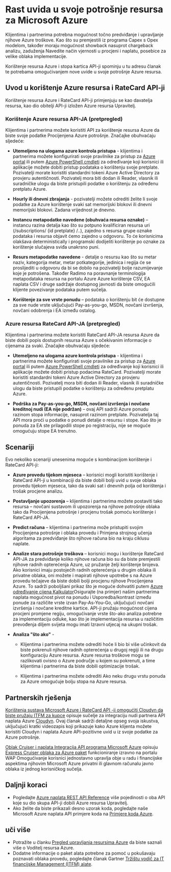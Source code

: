 <properties
   pageTitle="Rast uvida u sustava Microsoft Azure resursa potrošnje | Microsoft Azure"
   description="Pruža konceptualni pregled korištenja naplata Azure i RateCard API-ji koji se koriste za uvida u potrošnje Azure resursa i trendova."
   services=""
   documentationCenter=""
   authors="BryanLa"
   manager="mbaldwin"
   editor=""
   tags="billing"/>

<tags
   ms.service="billing"
   ms.devlang="na"
   ms.topic="article"
   ms.tgt_pltfrm="na"
   ms.workload="billing"
   ms.date="08/16/2016"
   ms.author="mobandyo;bryanla"/>

# <a name="gain-insights-into-your-microsoft-azure-resource-consumption"></a>Rast uvida u svoje potrošnje resursa za Microsoft Azure

Klijentima i partnerima potrebna mogućnost točno predviđanje i upravljanje njihove Azure troškove.  Kao što su premjestili iz programa Capex s Opex modelom, također moraju mogućnost showback nasuprot chargeback analizu, zaduženja Navedite način vjernosti u procjeni i naplatu, posebice za velike oblaka implementacije.

Korištenje resursa Azure i stopa kartica API-ji spominju u tu adresu članak te potrebama omogućivanjem nove uvide u svoje potrošnje Azure resursa.  

## <a name="introducing-the-azure-resource-usage-and-ratecard-apis"></a>Uvod u korištenje Azure resursa i RateCard API-ji

Korištenje resursa Azure i RateCard API-ji primjenjuju se kao davatelja resursa, kao dio obitelji API-ji izložen Azure resursa Upravitelj.  

### <a name="azure-resource-usage-api-preview"></a>Korištenje Azure resursa API-JA (pretpregled)
Klijentima i partnerima možete koristiti API za korištenje resursa Azure da biste svoje podatke Procijenjena Azure potrošnje. Značajke obuhvaćaju sljedeće:

- **Utemeljeno na ulogama azure kontrola pristupa** - klijentima i partnerima možete konfigurirati svoje pravilnike za pristup za [Azure portal](https://portal.azure.com) ili putem [Azure PowerShell cmdleti](powershell-install-configure.md) za određivanje koji korisnici ili aplikacije možete dobiti pristup podataka o korištenju svoje pretplate. Pozivatelji morate koristiti standardni tokeni Azure Active Directory za provjeru autentičnosti. Pozivatelj mora biti dodan ili Reader, vlasnik ili suradničke ulogu da biste pristupili podatke o korištenju za određenu pretplatu Azure.

- **Hourly ili dnevni zbrajanja** - pozivatelji možete odrediti želite li svoje podatke za Azure korištenje svaki sat memorijski blokovi ili dnevni memorijski blokovi. Zadana vrijednost je dnevno.

- **Instancu metapodatke navedene (obuhvaća resursa oznake)** – instancu razina detalja kao što su potpuno kvalificiran resursa uri (/subscriptions/ {id pretplate} /..), zajedno s resursa grupe oznake podataka i resursa objavit ćemo zajedno u odgovoru. To će korisnicima olakšava deterministically i programski dodijeliti korištenje po oznake za korištenje slučajeva sviđa unakrsno puni.

- **Resurs metapodatke navedene** - detalje o resursu kao što su metar naziv, kategorija metar, metar potkategorije, jedinica i regija će se proslijediti u odgovoru da bi se dobilo na pozivatelji bolje razumijevanje koje je potrošena. Također Radimo na poravnanje terminologija metapodataka resursa na portalu Azure Azure korištenje CSV, EA naplata CSV i druge sadržaje dostupnog javnosti da biste omogućili klijente povezivanje podataka putem sučelja.

- **Korištenje za sve vrste ponudu** – podataka o korištenju bit će dostupne za sve nude vrste uključujući Pay-as-you-go, MSDN, novčani izvršenja, novčani odobrenja i EA između ostalog.

### <a name="azure-resource-ratecard-api-preview"></a>Azure resursa RateCard API-JA (pretpregled)
Klijentima i partnerima možete koristiti RateCard API-JA resursa Azure da biste dobili popis dostupnih resursa Azure s očekivanim informacije o cijenama za svaki. Značajke obuhvaćaju sljedeće:

- **Utemeljeno na ulogama azure kontrola pristupa** - klijentima i partnerima možete konfigurirati svoje pravilnike za pristup za [Azure portal](https://portal.azure.com) ili putem [Azure PowerShell cmdleti](powershell-install-configure.md) za određivanje koji korisnici ili aplikacije možete dobiti pristup podacima RateCard. Pozivatelji morate koristiti standardni tokeni Azure Active Directory za provjeru autentičnosti. Pozivatelj mora biti dodan ili Reader, vlasnik ili suradničke ulogu da biste pristupili podatke o korištenju za određenu pretplatu Azure.

- **Podrška za Pay-as-you-go, MSDN, novčani izvršenja i novčane kreditnoj nudi (EA nije podržan)** – ovaj API sadrži Azure ponudu razinom stopa informacije, nasuprot razinom pretplate.  Pozivatelja taj API mora proći u podatke o ponudi detalje o resursu i stope.  Kao što je ponuda za EA ste prilagodili stope po registraciju, nije se moguće omogućuju stope EA trenutno.

## <a name="scenarios"></a>Scenariji

Evo nekoliko scenariji unesenima moguće s kombinacijom korištenje i RateCard API-ji:

- **Azure provedu tijekom mjeseca** – korisnici mogli koristiti korištenje i RateCard API-ji u kombinaciji da biste dobili bolji uvid u svoje oblaka provedu tijekom mjeseca, tako da svaki sat i dnevnih polja od korištenja i trošak procjene analizu.

- **Postavljanje upozorenja** – klijentima i partnerima možete postaviti tako resursa – novčani sustavom ili upozorenja na njihove potrošnje oblaka tako da Procijenjena potrošnje i procjenu trošak pomoću korištenje i RateCard API-JA.

- **Predict računa** – klijentima i partnerima može pristupiti svojim Procijenjena potrošnje i oblaka provedu i Primjena strojnog učenja algoritama za predviđanje što njihove računa bio na kraju ciklusu naplate.

- **Analize stara potrošnje troškova** – korisnici mogu i korištenje RateCard API-JA za predviđanje koliko njihove računa bio su da biste premjestili njihove radnih opterećenja Azure, uz pružanje želji korištenje brojeva. Ako korisnici imaju postojećih radnih opterećenja u drugim oblaka ili privatne oblaka, oni možete i mapirati njihove upotrebe s na Azure provedu tečajeve da biste dobili bolji procjenu njihove Procijenjena Azure. To sadrži poboljšani prikaz što je moguće dohvatiti putem [Azure određivanje cijena Kalkulator](https://azure.microsoft.com/pricing/calculator/)Osigurajte (na primjer) našim partnerima naplata mogućnost pivot na ponudu i Usporedba/kontrast između ponude za različite vrste izvan Pay-As-You-Go, uključujući novčani izvršenja i novčane kreditne kartice. API-ji pružaju mogućnost cijena procjeni promjene regiju, omogućivanje vrste što-ako analiza potrebne za implementaciju odluke, kao što je implementacija resursa u različitim prevođenja diljem svijeta mogu imati Izravni utjecaj na ukupni trošak.

- **Analiza "što ako"** -

    - Klijentima i partnerima možete odrediti hoće li bio bi više učinkovit da biste pokrenuli njihove radnih opterećenja u drugoj regiji ili na drugu konfiguraciju Azure resursa. Azure resursa troškove mogu se razlikovati ovisno o Azure područje u kojem su pokrenuti, a time klijentima i partnerima da biste dobili optimizacije trošak.

    - Klijentima i partnerima možete odrediti Ako neku drugu vrstu ponuda za Azure omogućuje bolju stopa na Azure resursa.

## <a name="partner-solutions"></a>Partnerskih rješenja

[Korištenja sustava Microsoft Azure i RateCard API -ji omogućiti Cloudyn da biste pružaju ITFM za kupce](billing-usage-rate-card-partner-solution-cloudyn.md) opisuje sučelje za integraciju nudi partnera API naplata Azure [Cloudyn](https://www.cloudyn.com/microsoft-azure/).  Ovaj članak sadrži detaljne opseg svoja iskustva, uključujući kratki videozapis koji prikazuje kako Azure klijenta možete koristiti Cloudyn i naplata Azure API-pozitivne uvid u iz svoje podatke za Azure potrošnje.

[Oblak Cruiser i naplata Integracija API programa Microsoft Azure](billing-usage-rate-card-partner-solution-cloudcruiser.md) opisuju [Express Cruiser oblaka za Azure paket](http://www.cloudcruiser.com/partners/microsoft/) funkcioniranje izravno na portalu WAP Omogućivanje korisnici jednostavno upravlja obje u radu i financijske aspektima njihovim Microsoft Azure privatni ili glavnom računalu javno oblaka iz jednog korisničkog sučelja.   

## <a name="next-steps"></a>Daljnji koraci
+ Pogledajte [Azure naplata REST API Reference](https://msdn.microsoft.com/library/azure/1ea5b323-54bb-423d-916f-190de96c6a3c) više pojedinosti o oba API koje su dio skupa API-ji dobili Azure resursa Upravitelj.
+ Ako želite da biste prikazali desno uzorak koda, pogledajte naše Microsoft Azure naplata API primjere koda na [Primjere koda Azure](https://azure.microsoft.com/documentation/samples/?term=billing).

## <a name="learn-more"></a>uči više
+ Potražite u članku [Pregled upravljanja resursima Azure](azure-resource-manager/resource-group-overview.md) da biste saznali više o Voditelj resursa Azure.
+ Dodatne informacije o paket alata potrebne za pomoć u pokušavaju poznavati oblaka provedu, pogledajte članak Gartner [Tržištu vodič za IT financijske Management (ITFM) alate](http://www.gartner.com/technology/reprints.do?id=1-212F7AL&ct=140909&st=sb).

